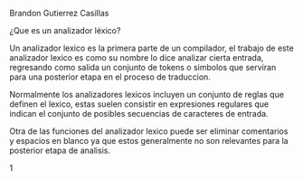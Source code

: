 Brandon Gutierrez Casillas

¿Que es un analizador léxico?

Un analizador lexico es la primera parte de un compilador, el trabajo de este analizador lexico es como su nombre lo dice analizar cierta entrada, regresando como salida un conjunto de tokens o simbolos que serviran para una posterior etapa en el proceso de traduccion.

Normalmente los analizadores lexicos incluyen un conjunto de reglas que definen el lexico, estas suelen consistir en expresiones regulares que indican el conjunto de posibles secuencias de caracteres de entrada.

Otra de las funciones del analizador lexico puede ser eliminar comentarios y espacios en blanco ya que estos generalmente no son relevantes para la posterior etapa de analisis.

1
